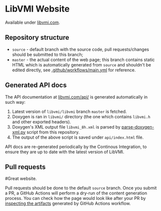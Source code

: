 # LibVMI Website

Available under [libvmi.com](http://libvmi.com).

## Repository structure

* `source` - default branch with the source code, pull requests/changes should be submitted to this branch;
* `master` - the actual content of the web page; this branch contains static HTML which is automatically generated from `source` and shouldn't be edited directly, see [.github/workflows/main.yml](https://github.com/libvmi/libvmi.github.io/blob/source/.github/workflows/main.yml) for reference.

## Generated API docs

The API documentation at [libvmi.com/api/](http://libvmi.com/api/) is generated automatically in such way:

1. Latest version of `libvmi/libvmi` branch `master` is fetched.
2. Doxygen is ran in `libvmi/` directory (the one which contains `libvmi.h` and other exported headers).
3. Doxygen's XML output file `libvmi_8h.xml` is parsed by [parse-doxygen-xml.py](https://github.com/libvmi/libvmi.github.io/blob/source/parse-doxygen-xml.py) script from this repository.
4. The output of the above script is saved under `api/index.html` file.

API docs are re-generated periodically by the Continous Integration, to ensure they are up to date with the latest version of LibVMI.

## Pull requests
#Great website.

Pull requests should be done to the default `source` branch. Once you submit a PR, a GitHub Actions will perform a dry-run of the content generation process. You can check how the page would look like after your PR by [inspecting the artifacts](https://help.github.com/en/actions/configuring-and-managing-workflows/persisting-workflow-data-using-artifacts#downloading-or-deleting-artifacts) generated by GitHub Actions workflow.
